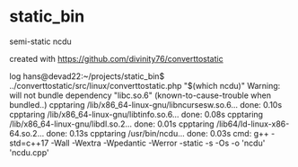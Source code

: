 # static_bin
semi-static ncdu

created with https://github.com/divinity76/converttostatic

log
hans@devad22:~/projects/static_bin$ ../converttostatic/src/linux/converttostatic.php "$(which ncdu)"
Warning: will not bundle dependency "libc.so.6" (known-to-cause-trouble when bundled..)
cpptaring /lib/x86_64-linux-gnu/libncursesw.so.6... done: 0.10s
cpptaring /lib/x86_64-linux-gnu/libtinfo.so.6... done: 0.08s
cpptaring /lib/x86_64-linux-gnu/libdl.so.2... done: 0.01s
cpptaring /lib64/ld-linux-x86-64.so.2... done: 0.13s
cpptaring /usr/bin/ncdu... done: 0.03s
cmd:
g++ -std=c++17 -Wall -Wextra -Wpedantic -Werror -static -s -Os -o 'ncdu' 'ncdu.cpp'

